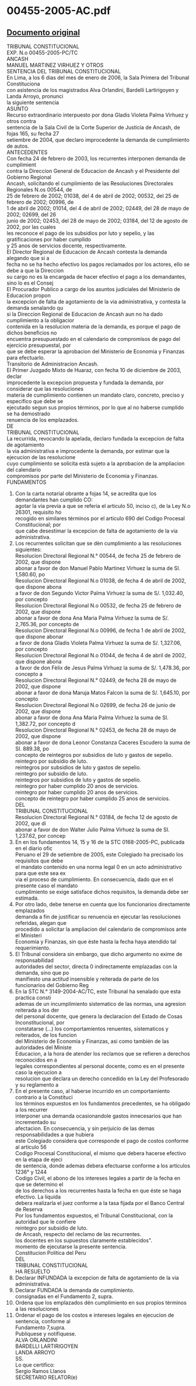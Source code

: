 
00455-2005-AC.pdf
=================
  
[Documento original](https://tc.gob.pe/jurisprudencia/2006/00455-2005-AC.pdf)  
---  
TRIBUNAL CONSTITUCIONAL  
EXP. N.o 00455-2005-PC/TC  
ANCASH  
MANUEL MARTINEZ VIRHUEZ Y OTROS  
SENTENCIA DEL TRIBUNAL CONSTITUCIONAL  
En Lima, a los 6 dias del mes de enero de 2006, la Sala Primera del Tribunal Constituciona  
con asistencia de los magistrados Alva Orlandini, Bardelli Lartirigoyen y Landa Arroyo, pronunci  
la siguiente sentencia  
ASUNTO  
Recurso extraordinario interpuesto por dona Gladis Violeta Palma Virhuez y otros contra  
sentencia de la Sala Civil de la Corte Superior de Justicia de Ancash, de fojas 165, su fecha 27  
setiembre de 2004, que declaro improcedente la demanda de cumplimiento de autos.  
ANTECEDENTES  
Con fecha 24 de febrero de 2003, los recurrentes interponen demanda de cumplimient  
contra la Direccion General de Educacion de Ancash y el Presidente del Gobierno Regional  
Ancash, solicitando el cumplimiento de las Resoluciones Directorales Regionales N.os 00544, de  
25 de febrero de 2002; 01038, del 4 de abril de 2002; 00532, del 25 de febrero de 2002; 00996, de  
1 de abril de 2002; 01014, del 4 de abril de 2002; 02449, del 28 de mayo de 2002; 02699, del 26  
junio de 2002; 02453, del 28 de mayo de 2002; 03184, del 12 de agosto de 2002, por las cuales  
les reconoce el pago de los subsidios por luto y sepelio, y las gratificaciones por haber cumplido  
y 25 anos de servicios docente, respectivamente.  
El Director Regional de Educacion de Ancash contesta la demanda alegando que si a  
fecha no se ha hecho efectivo los pagos reclamados por los actores, ello se debe a que la Direccion  
su cargo no es la encargada de hacer efectivo el pago a los demandantes, sino lo es el Consej  
El Procurador Publico a cargo de los asuntos judiciales del Ministerio de Educacion propon  
la excepcion de falta de agotamiento de la via administrativa, y contesta la demanda senalando qu  
si la Direccion Regional de Educacion de Ancash aun no ha dado cumplimiento a la obligacior  
contenida en la resolucion materia de la demanda, es porque el pago de dichos beneficios no  
encuentra presupuestado en el calendario de compromisos de pago del ejercicio presupuestal, por  
que se debe esperar la aprobacion del Ministerio de Economia y Finanzas para efectuarlo.  
Transitorio de Administracion Ancash.  
El Primer Juzgado Mixto de Huaraz, con fecha 10 de diciembre de 2003, declar  
improcedente la excepcion propuesta y fundada la demanda, por considerar que las resoluciones  
materia de cumplimiento contienen un mandato claro, concreto, preciso y especifico que debe se  
ejecutado segun sus propios términos, por lo que al no haberse cumplido se ha demostrado  
renuencia de los emplazados.  
DE  
TRIBUNAL CONSTITUCIONAL  
La recurrida, revocando la apelada, declaro fundada la excepcion de falta de agotamiento  
la via administrativa e improcedente la demanda, por estimar que la ejecucion de las resolucione  
cuyo cumplimiento se solicita està sujeto a la aprobacion de la ampliacion del calendario  
compromisos por parte del Ministerio de Economia y Finanzas.  
FUNDAMENTOS  
1. Con la carta notarial obrante a fojas 14, se acredita que los demandantes han cumplido CO:  
agotar la via previa a que se referia el articulo 50, inciso c), de la Ley N.o 26301, requisito ho  
recogido en similares términos por el articulo 690 del Codigo Procesal Constitucional; por  
que cabe desestimar la excepcion de falta de agotamiento de la via administrativa.  
2. Los recurrentes solicitan que se dèn cumplimiento a las resoluciones siguientes:  
Resolucion Directoral Regional N.° 00544, de fecha 25 de febrero de 2002, que dispone  
abonar a favor de don Manuel Pablo Martinez Virhuez la suma de SI. 1,580.60, po  
Resolucion Directoral Regional N.o 01038, de fecha 4 de abril de 2002, que dispone abona  
a favor de don Segundo Victor Palma Virhuez la suma de S/. 1,032.40, por concepto  
Resolucion Directoral Regional N.o 00532, de fecha 25 de febrero de 2002, que dispone  
abonar a favor de dona Ana Maria Palma Virhuez la suma de S/. 2,765.36, por concepto de  
Resolucion Directoral Regional N.o 00996, de fecha 1 de abril de 2002, que dispone abonar  
a favor de dona Gladis Violeta Palma Virhuez la suma de S/. 1,327.06, por concepto  
Resolucion Directoral Regional N.o 01044, de fecha 4 de abril de 2002, que dispone abona  
a favor de don Fèlix de Jesus Palma Virhuez la suma de S/. 1,478.36, por concepto a  
Resolucion Directoral Regional N.° 02449, de fecha 28 de mayo de 2002, que dispone  
abonar a favor de dona Maruja Matos Falcon la suma de S/. 1,645.10, por concepto  
Resolucion Directoral Regional N.o 02699, de fecha 26 de junio de 2002, que dispone  
abonar a favor de dona Ana Maria Palma Virhuez la suma de SI. 1,382.72, por concepto d  
Resolucion Directoral Regional N.° 02453, de fecha 28 de mayo de 2002, que dispone  
abonar a favor de dona Leonor Constanza Caceres Escudero la suma de SI. 889.38, po  
concepto de reintegros por subsidios de luto y gastos de sepelio.  
reintegro por subsidio de luto.  
reintegros por subsidios de luto y gastos de sepelio.  
reintegro por subsidio de luto.  
reintegros por subsidios de luto y gastos de sepelio.  
reintegro por haber cumplido 20 anos de servicios.  
reintegro por haber cumplido 20 anos de servicios.  
concepto de reintegro por haber cumplido 25 anos de servicios.  
DEL  
TRIBUNAL CONSTITUCIONAL  
Resolucion Directoral Regional N.° 03184, de fecha 12 de agosto de 2002, que di  
abonar a favor de don Walter Julio Palma Virhuez la suma de SI. 1,237.62, por concep  
3. En en los fundamentos 14, 15 y 16 de la STC 0168-2005-PC, publicada en el diario ofic  
Peruano el 29 de setiembre de 2005, este Colegiado ha precisado los requisitos que debe  
el mandato contenido en una norma legal 0 en un acto administrativo para que este sea ex  
via el proceso de cumplimiento. En consecuencia, dado que en el presente caso el mandato  
cumplimiento se exige satisface dichos requisitos, la demanda debe ser estimada.  
4. Por otro lado, debe tenerse en cuenta que los funcionarios directamente emplazados  
demanda a fin de justificar su renuencia en ejecutar las resoluciones referidas, alegan que  
procedido a solicitar la ampliacion del calendario de compromisos ante el Ministeri  
Economia y Finanzas, sin que èste hasta la fecha haya atendido tal requerimiento.  
5. El Tribunal considera sin embargo, que dicho argumento no exime de responsabilidad  
autoridades del sector, directa 0 indirectamente emplazadas con la demanda, sino que po  
manifiesto una actitud insensible y reiterada de parte de los funcionarios del Gobierno Reg  
6. En la STC N.° 3149-2004-AC/TC, este Tribunal ha senalado que esta practica consti  
ademas de un incumplimiento sistematico de las normas, una agresion reiterada a los der  
del personal docente, que genera la declaracion del Estado de Cosas Inconstitucional, por  
constatarse (...) los comportamientos renuentes, sistematicos y reiterados, de los funcion  
del Ministerio de Economia y Finanzas, asi como también de las autoridades del Ministe  
Educacion, a la hora de atender los reclamos que se refieren a derechos reconocidos en a  
legales correspondientes al personal docente, como es en el presente caso la ejecucion a  
resolucion que declara un derecho concedido en la Ley del Profesorado y su reglamento a  
7. En el presente caso, al haberse incurrido en un comportamiento contrario a la Constituci  
los términos expuestos en los fundamentos precedentes, se ha obligado a los recurrer  
interponer una demanda ocasionandole gastos innecesarios que han incrementado su  
afectacion. En consecuencia, y sin perjuicio de las demas responsabilidades a que hubiera  
este Colegiado considera que corresponde el pago de costos conforme al articulo 56  
Codigo Procesal Constitucional, el mismo que debera hacerse efectivo en la etapa de ejeci  
de sentencia, donde ademas debera efectuarse conforme a los articulos 1236° y 1244  
Codigo Civil, el abono de los intereses legales a partir de la fecha en que se determino el  
de los derechos a los recurrentes hasta la fecha en que éste se haga efectivo. La liquida  
debera realizarla el juez conforme a la tasa fijada por el Banco Central de Reserva  
Por los fundamentos expuestos, el Tribunal Constitucional, con la autoridad que le confiere  
reintegro por subsidio de luto.  
de Ancash, respecto del reclamo de las recurrentes.  
los docentes en los supuestos claramente establecidos".  
momento de ejecutarse la presente sentencia.  
Constitucion Politica del Peru  
DEL  
TRIBUNAL CONSTITUCIONAL  
HA RESUELTO  
1. Declarar INFUNDADA la excepcion de falta de agotamiento de la via administrativa.  
2. Declarar FUNDADA la demanda de cumplimiento.  
consignadas en el Fundamento 2, supra.  
3. Ordena que los emplazados dén cumplimiento en sus propios tèrminos a las resoluciones  
4. Ordenar el pago de los costos e intereses legales en ejecucion de sentencia, conforme al  
Fundamento 7,supra.  
Publiquese y notifiquese.  
ALVA ORLANDINI  
BARDELLI LARTIRIGOYEN  
LANDA ARROYO  
SS.  
Lo que certifico:  
Sergio Ramos Llanos  
SECRETARIO RELATOR(e)